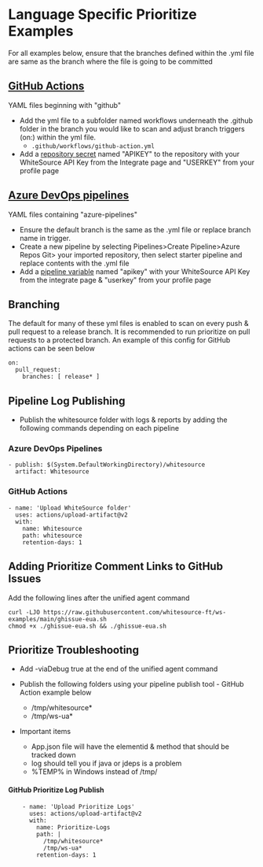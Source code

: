 # Language Specific Prioritize Examples 
For all examples below, ensure that the branches defined within the .yml file are same as the branch where the file is going to be committed

##  [GitHub Actions](https://docs.github.com/en/actions)
YAML files beginning with "github"
* Add the yml file to a subfolder named workflows underneath the .github folder in the branch you would like to scan and adjust branch triggers (on:) within the yml file.
    * `.github/workflows/github-action.yml`
* Add a [repository secret](https://docs.github.com/en/actions/reference/encrypted-secrets) named "APIKEY" to the repository with your WhiteSource API Key from the Integrate page and "USERKEY" from your profile page

## [Azure DevOps pipelines](https://docs.microsoft.com/en-us/azure/devops/pipelines/?view=azure-devops)
YAML files containing "azure-pipelines"
* Ensure the default branch is the same as the .yml file or replace branch name in trigger.
* Create a new pipeline by selecting Pipelines>Create Pipeline>Azure Repos Git> your imported repository, then select starter pipeline and replace contents with the .yml file
* Add a [pipeline variable](https://docs.microsoft.com/en-us/azure/devops/pipelines/process/variables?view=azure-devops&tabs=yaml%2Cbatch) named "apikey" with your WhiteSource API Key from the integrate page & "userkey" from your profile page

## Branching
The default for many of these yml files is enabled to scan on every push & pull request to a release branch.  It is recommended to run prioritize on pull requests to a protected branch.  An example of this config for GitHub actions can be seen below

```
on:
  pull_request:
    branches: [ release* ]
```

## Pipeline Log Publishing

* Publish the whitesource folder with logs & reports by adding the following commands depending on each pipeline

### Azure DevOps Pipelines

```
- publish: $(System.DefaultWorkingDirectory)/whitesource
  artifact: Whitesource
```
### GitHub Actions

```
- name: 'Upload WhiteSource folder'
  uses: actions/upload-artifact@v2
  with:
    name: Whitesource
    path: whitesource
    retention-days: 1
```
## Adding Prioritize Comment Links to GitHub Issues
Add the following lines after the unified agent command
```
curl -LJO https://raw.githubusercontent.com/whitesource-ft/ws-examples/main/ghissue-eua.sh 
chmod +x ./ghissue-eua.sh && ./ghissue-eua.sh
```

## Prioritize Troubleshooting
* Add -viaDebug true at the end of the unified agent command
* Publish the following folders using your pipeline publish tool - GitHub Action example below
  * /tmp/whitesource*
  * /tmp/ws-ua*

* Important items
  * App.json file will have the elementid & method that should be tracked down
  * log should tell you if java or jdeps is a problem
  * %TEMP% in Windows instead of /tmp/
#### GitHub Prioritize Log Publish
```
    - name: 'Upload Prioritize Logs'
      uses: actions/upload-artifact@v2
      with:
        name: Prioritize-Logs
        path: |
          /tmp/whitesource*
          /tmp/ws-ua*
        retention-days: 1
```

